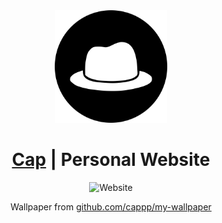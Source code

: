 <div align="center">
  <img src="./icon.png" alt="Cap" width="180px" height="180px">
  <h1><a href="https://cappp.github.io">Cap</a> | Personal Website</h1>
  <img src="https://user-images.githubusercontent.com/48036034/129101741-5fd64810-a9c0-4b66-b6f3-2850f9c3be22.png" alt="Website" width="800px" height="400px">
  <p>Wallpaper from <a href="https://github.com/cappp/my-wallpaper">github.com/cappp/my-wallpaper</a></p>
</div>
